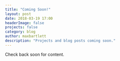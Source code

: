 ```yaml
---
title: "Coming Soon!"
layout: post
date: 2018-03-19 17:00
headerImage: false
projects: false
category: blog
author: maxbartlett
description: "Projects and blog posts coming soon."
--- 
```


Check back soon for content.